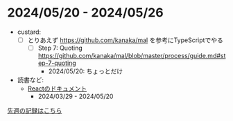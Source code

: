 # 2024/05/20 - 2024/05/26

- custard:
    - [ ] とりあえず <https://github.com/kanaka/mal> を参考にTypeScriptでやる
        - [ ] Step 7: Quoting <https://github.com/kanaka/mal/blob/master/process/guide.md#step-7-quoting>
            - 2024/05/20: ちょっとだけ
- 読書など:
    - [Reactのドキュメント](https://ja.react.dev/learn)
        - 2024/03/29 - 2024/05/20

[先週の記録はこちら](https://github.com/igrep/daily-commits/blob/a4656832504e576ca40dc9ecb89c2809ad6065c7/yesterday.md)
